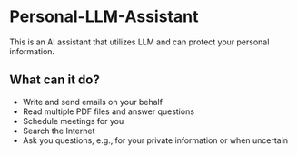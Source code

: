 # Personal-LLM-Assistant
This is an AI assistant that utilizes LLM and can protect your personal information.

## What can it do?
- Write and send emails on your behalf 
- Read multiple PDF files and answer questions 
- Schedule meetings for you 
- Search the Internet 
- Ask you questions, e.g., for your private information or when uncertain